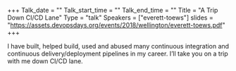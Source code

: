 +++
Talk_date = ""
Talk_start_time = ""
Talk_end_time = ""
Title = "A Trip Down CI/CD Lane"
Type = "talk"
Speakers = ["everett-toews"]
slides = "https://assets.devopsdays.org/events/2018/wellington/everett-toews.pdf"
+++

I have built, helped build, used and abused many continuous integration and continuous delivery/deployment pipelines in my career. I’ll take you on a trip with me down CI/CD lane.
